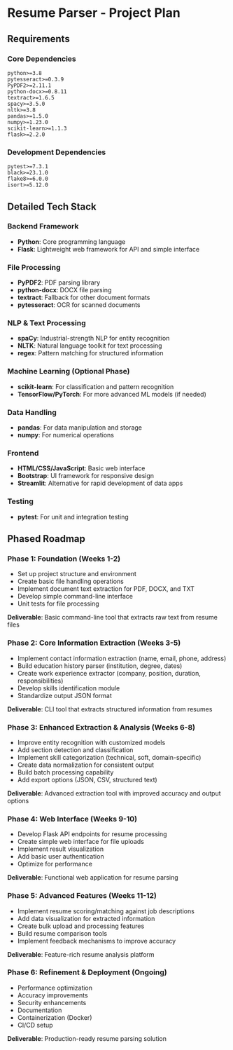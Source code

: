 # Resume Parser - Project Plan

## Requirements

### Core Dependencies
```
python>=3.8
pytesseract>=0.3.9
PyPDF2>=2.11.1
python-docx>=0.8.11
textract>=1.6.5
spacy>=3.5.0
nltk>=3.8
pandas>=1.5.0
numpy>=1.23.0
scikit-learn>=1.1.3
flask>=2.2.0
```

### Development Dependencies
```
pytest>=7.3.1
black>=23.1.0
flake8>=6.0.0
isort>=5.12.0
```

## Detailed Tech Stack

### Backend Framework
- **Python**: Core programming language
- **Flask**: Lightweight web framework for API and simple interface

### File Processing
- **PyPDF2**: PDF parsing library
- **python-docx**: DOCX file parsing
- **textract**: Fallback for other document formats
- **pytesseract**: OCR for scanned documents

### NLP & Text Processing
- **spaCy**: Industrial-strength NLP for entity recognition
- **NLTK**: Natural language toolkit for text processing
- **regex**: Pattern matching for structured information

### Machine Learning (Optional Phase)
- **scikit-learn**: For classification and pattern recognition
- **TensorFlow/PyTorch**: For more advanced ML models (if needed)

### Data Handling
- **pandas**: For data manipulation and storage
- **numpy**: For numerical operations

### Frontend
- **HTML/CSS/JavaScript**: Basic web interface
- **Bootstrap**: UI framework for responsive design
- **Streamlit**: Alternative for rapid development of data apps

### Testing
- **pytest**: For unit and integration testing

## Phased Roadmap

### Phase 1: Foundation (Weeks 1-2)
- Set up project structure and environment
- Create basic file handling operations
- Implement document text extraction for PDF, DOCX, and TXT
- Develop simple command-line interface
- Unit tests for file processing

**Deliverable**: Basic command-line tool that extracts raw text from resume files

### Phase 2: Core Information Extraction (Weeks 3-5)
- Implement contact information extraction (name, email, phone, address)
- Build education history parser (institution, degree, dates)
- Create work experience extractor (company, position, duration, responsibilities)
- Develop skills identification module
- Standardize output JSON format

**Deliverable**: CLI tool that extracts structured information from resumes

### Phase 3: Enhanced Extraction & Analysis (Weeks 6-8)
- Improve entity recognition with customized models
- Add section detection and classification
- Implement skill categorization (technical, soft, domain-specific)
- Create data normalization for consistent output
- Build batch processing capability
- Add export options (JSON, CSV, structured text)

**Deliverable**: Advanced extraction tool with improved accuracy and output options

### Phase 4: Web Interface (Weeks 9-10)
- Develop Flask API endpoints for resume processing
- Create simple web interface for file uploads
- Implement result visualization
- Add basic user authentication
- Optimize for performance

**Deliverable**: Functional web application for resume parsing

### Phase 5: Advanced Features (Weeks 11-12)
- Implement resume scoring/matching against job descriptions
- Add data visualization for extracted information
- Create bulk upload and processing features
- Build resume comparison tools
- Implement feedback mechanisms to improve accuracy

**Deliverable**: Feature-rich resume analysis platform

### Phase 6: Refinement & Deployment (Ongoing)
- Performance optimization
- Accuracy improvements
- Security enhancements
- Documentation
- Containerization (Docker)
- CI/CD setup

**Deliverable**: Production-ready resume parsing solution 